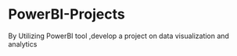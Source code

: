 # PowerBI-Projects
By Utilizing PowerBI tool ,develop a project on data visualization and analytics
